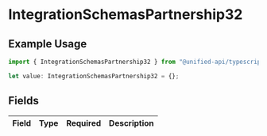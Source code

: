 # IntegrationSchemasPartnership32

## Example Usage

```typescript
import { IntegrationSchemasPartnership32 } from "@unified-api/typescript-sdk/sdk/models/shared";

let value: IntegrationSchemasPartnership32 = {};
```

## Fields

| Field       | Type        | Required    | Description |
| ----------- | ----------- | ----------- | ----------- |